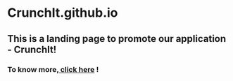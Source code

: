 # CrunchIt.github.io
## This is a landing page to promote our application - CrunchIt!
### To know more,<a href="https://jasminemuman.me"> click here</a> !
